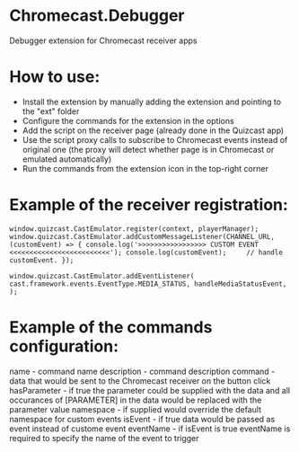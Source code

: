 # Chromecast.Debugger
Debugger extension for Chromecast receiver apps

# How to use:
- Install the extension by manually adding the extension and pointing to the "ext" folder
- Configure the commands for the extension in the options
- Add the script on the receiver page (already done in the Quizcast app)
- Use the script proxy calls to subscribe to Chromecast events instead of original one (the proxy will detect whether page is in Chromecast or emulated automatically)
- Run the commands from the extension icon in the top-right corner

# Example of the receiver registration:

`window.quizcast.CastEmulator.register(context, playerManager);
window.quizcast.CastEmulator.addCustomMessageListener(CHANNEL_URL, (customEvent) => {
    console.log('>>>>>>>>>>>>>>>>> CUSTOM EVENT <<<<<<<<<<<<<<<<<<<<<<<<<');
    console.log(customEvent);    
    // handle customEvent.
  });`

 `window.quizcast.CastEmulator.addEventListener(
    cast.framework.events.EventType.MEDIA_STATUS,
    handleMediaStatusEvent,
  );`

# Example of the commands configuration:

name - command name
description - command description
command - data that would be sent to the Chromecast receiver on the button click
hasParameter - if true the parameter could be supplied with the data and all occurances of [PARAMETER] in the data would be replaced with the parameter value
namespace - if supplied would override the default namespace for custom events
isEvent - if true data would be passed as event instead of custome event
eventName - if isEvent is true eventName is required to specify the name of the event to trigger
